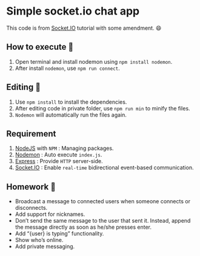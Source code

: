 # Simple socket.io chat app

This code is from [Socket.IO](https://socket.io/get-started/chat) tutorial with some amendment. :smile:

## How to execute :electric_plug:

1. Open terminal and install nodemon using `npm install nodemon`.
2. After install `nodemon`, use `npm run connect`.

## Editing :floppy_disk:

1. Use `npm install` to install the dependencies.
2. After editing code in private folder, use `npm run min` to minify the files.
3. `Nodemon` will automatically run the files again.

## Requirement

1. [NodeJS](https://nodejs.org/en/) with `NPM` : Managing packages.
2. [Nodemon](https://www.npmjs.com/package/nodemon) : Auto execute `index.js`.
3. [Express](https://www.npmjs.com/package/express) : Provide `HTTP` server-side.
4. [Socket.IO](https://www.npmjs.com/package/socket.io) : Enable `real-time` bidirectional event-based communication.

## Homework :file_folder:

-   Broadcast a message to connected users when someone connects or disconnects.
-   Add support for nicknames.
-   Don’t send the same message to the user that sent it. Instead, append the message directly as soon as he/she presses enter.
-   Add “{user} is typing” functionality.
-   Show who’s online.
-   Add private messaging.
